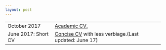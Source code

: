 ```yaml
---
layout: post
---
```


<?php include_once("analyticstracking.php") ?>

<table class="table table-hover">
<tr>
  <td class='col-md-3'>October 2017 </td>
  <td><a href="/downloads/cv/resume.pdf">Academic CV.</a></td>
</tr>
<tr>
  <td class='col-md-3'>June 2017: Short CV</td>
  <td>  <a href="/downloads/cv/concise_cv.pdf">Concise CV</a> with less verbiage.(Last updated: June 17)</td>
</tr>
</table>
